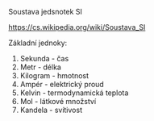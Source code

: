 Soustava jedsnotek SI

https://cs.wikipedia.org/wiki/Soustava_SI

Základní jednoky:
1. Sekunda - čas
2. Metr - délka
3. Kilogram - hmotnost
4. Ampér - elektrický proud
5. Kelvin - termodynamická teplota
6. Mol - látkové množství
7. Kandela - svítivost
